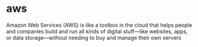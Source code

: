 # aws
Amazon Web Services (AWS) is like a toolbox in the cloud that helps people and companies build and run all kinds of digital stuff—like websites, apps, or data storage—without needing to buy and manage their own servers
